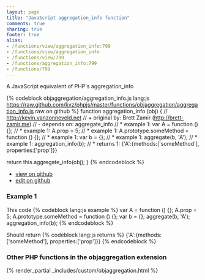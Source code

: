 ```yaml
---
layout: page
title: "JavaScript aggregation_info function"
comments: true
sharing: true
footer: true
alias:
- /functions/view/aggregation_info:799
- /functions/view/aggregation_info
- /functions/view/799
- /functions/aggregation_info:799
- /functions/799
---
```

<!-- Generated by Rakefile:build -->
A JavaScript equivalent of PHP's aggregation_info

{% codeblock objaggregation/aggregation_info.js lang:js https://raw.github.com/kvz/phpjs/master/functions/objaggregation/aggregation_info.js raw on github %}
function aggregation_info (obj) {
  // http://kevin.vanzonneveld.net
  // +   original by: Brett Zamir (http://brett-zamir.me)
  // -    depends on: aggregate_info
  // *     example 1: var A = function () {};
  // *     example 1: A.prop = 5;
  // *     example 1: A.prototype.someMethod = function () {};
  // *     example 1: var b = {};
  // *     example 1: aggregate(b, 'A');
  // *     example 1: aggregation_info(b);
  // *     returns 1: {'A':{methods:['someMethod'], properties:['prop']}}

  return this.aggregate_info(obj);
}
{% endcodeblock %}

 - [view on github](https://github.com/kvz/phpjs/blob/master/functions/objaggregation/aggregation_info.js)
 - [edit on github](https://github.com/kvz/phpjs/edit/master/functions/objaggregation/aggregation_info.js)

### Example 1
This code
{% codeblock lang:js example %}
var A = function () {};
A.prop = 5;
A.prototype.someMethod = function () {};
var b = {};
aggregate(b, 'A');
aggregation_info(b);
{% endcodeblock %}

Should return
{% codeblock lang:js returns %}
{'A':{methods:['someMethod'], properties:['prop']}}
{% endcodeblock %}


### Other PHP functions in the objaggregation extension
{% render_partial _includes/custom/objaggregation.html %}
